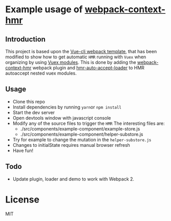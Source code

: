 # Example usage of [webpack-context-hmr](https://github.com/presidenten/webpack-context-hmr)

## Introduction
This project is based upon the [Vue-cli webpack template](https://github.com/vuejs-templates/webpack), that has been modified to show how to get automatic `HMR` running with `Vuex` when organizing by using [Vuex modules](https://vuex.vuejs.org/en/modules.html).
This is done by adding the [webpack-context-hmr](https://github.com/presidenten/webpack-context-hmr) webpack plugin and [hmr-auto-accept-loader](https://github.com/presidenten/hmr-auto-accept-loader) to HMR autoaccept nested vuex modules.

## Usage

- Clone this repo
- Install dependencies by running `yarn`or `npm install`
- Start the dev server
- Open devtools window with javascript console
- Modify any of the source files to trigger the `HMR`
  The interesting files are:
    - ./src/components/example-component/example-store.js
    - ./src/components/example-component/helper-substore.js
- Try for example to change the mutation in the `helper-substore.js`
- Changes to initialState requires manual browser refresh
- Have fun!

## Todo
- Update plugin, loader and demo to work with Webpack 2.

# License
MIT
